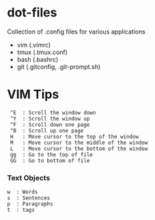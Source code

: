 # dot-files

Collection of .config files for various applications

- vim (.vimrc)
- tmux (.tmux.conf)
- bash (.bashrc)
- git (.gitconfig, .git-prompt.sh)


# VIM Tips
```
 ^E  : Scroll the window down
 ^Y  : Scroll the window up
 ^F  : Scroll down one page
 ^B  : Scroll up one page
 H   : Move cursor to the top of the window
 M   : Move cursor to the middle of the window
 L   : Move cursor to the bottom of the window
 gg  : Go to the top of file
 GG  : Go to bottom of file
 ```
 ### Text Objects
 ```
 w  : Words
 s  : Sentences
 p  : Paragraphs
 t  : tags
 ```
